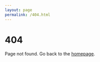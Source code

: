 ```yaml
---
layout: page
permalink: /404.html
---
```


# 404

Page not found. Go back to the <a href="{{ site.baseurl }}/index.html">homepage</a>.
